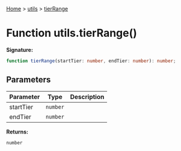 [Home](../../../index.md) &gt; [utils](../../utils.md) &gt; [tierRange](./tierrange_1.md)

# Function utils.tierRange()

<b>Signature:</b>

```typescript
function tierRange(startTier: number, endTier: number): number;
```

## Parameters

|  Parameter | Type | Description |
|  --- | --- | --- |
|  startTier | `number` |  |
|  endTier | `number` |  |

<b>Returns:</b>

`number`


